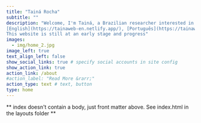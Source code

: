 ```yaml
---
title: "Tainá Rocha"
subtitle: ""
description: "Welcome, I'm Tainá, a Brazilian researcher interested in several topics of global change, environment and biodiversity. #rstats enthusiast! <br>
[English](https://tainaweb-en.netlify.app/), [Português](https://tainaweb-pt.netlify.app/), Español soon available <br>
This website is still at an early stage and progress" 
images:
  - img/home_2.jpg
image_left: true
text_align_left: false
show_social_links: true # specify social accounts in site config
show_action_link: true
action_link: /about
#action_label: "Read More &rarr;"
action_type: text # text, button
type: home
---
```


** index doesn't contain a body, just front matter above.
See index.html in the layouts folder **
